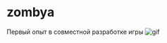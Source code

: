 # zombya
Первый опыт в совместной разработке игры
![gif](https://github.com/graphenborn/zombya/blob/master/preview.gif?raw=true)
